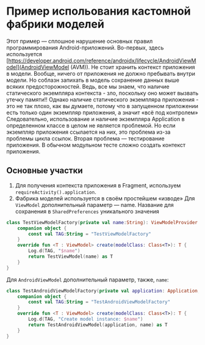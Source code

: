 # Пример испольования кастомной фабрики моделей
Этот пример — сплошное нарушение основных правил программирования Android-приложений. Во-первых, 
здесь используется [https://developer.android.com/reference/androidx/lifecycle/AndroidViewModel](AndroidViewModel (AVM)).
Не стоит хранить контекст приложения в модели. Вообще, ничего от приложения не должно пребывать внутри модели. Но соблазн
запихать в модель сохранение данных выше всяких предосторожностей.
Ведь, все мы знаем, что наличие статического экземпляра контекста - зло, поскольку оно может вызвать
утечку памяти!! Однако наличие статического экземпляра приложения - это не так плохо, как вы думаете, 
потому что в запущенном приложении есть только один экземпляр приложения, а значит «всё под контролем»
Следовательно, использование и наличие экземпляра Application в определенном классе в целом не является 
проблемой. Но если экземпляр приложения ссылается на них, это проблема из-за проблемы цикла ссылок.
Вторая проблема — тестирование приложения. В обычном модульном тесте сложно создать контекст приложения.
## Основные участки
1. Для получения контекста приложения в Fragment, используем `requireActivity().application`.
2. Фабрика моделей используется в своём простейшем «изводе»
Для `ViewModel` дополнительный параметр — name. Название для сохранения в `SharedPreferences` уникального значения
```kotlin
class TestViewModelFactory(private val name:String): ViewModelProvider.NewInstanceFactory() {
    companion object {
        const val TAG:String = "TestViewModelFactory"
    }
    override fun <T : ViewModel> create(modelClass: Class<T>): T {
        Log.d(TAG, "$name")
        return TestViewModel(name) as T
    }
}
```

Для `AndroidViewModel` дополнительный параметр, также, `name`:
```kotlin
class TestAndroidViewModelFactory(private val application: Application, private val name:String): ViewModelProvider.NewInstanceFactory() {
    companion object {
        const val TAG:String = "TestAndroidViewModelFactory"
    }
    override fun <T : ViewModel> create(modelClass: Class<T>): T {
        Log.d(TAG, "Create model instance: $name")
        return TestAndroidViewModel(application, name) as T
    }
}
```
